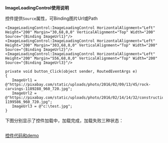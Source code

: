 **ImageLoadingControl使用说明**

控件提供`Source`属性，可Binding图片Url或Path

	<ImageLoadingControl:ImageLoadingControl HorizontalAlignment="Left" Height="200" Margin="30,68,0,0" VerticalAlignment="Top" Width="200"  Source="{Binding ImageUrl1}"/>
	<ImageLoadingControl:ImageLoadingControl HorizontalAlignment="Left" Height="200" Margin="303,68,0,0" VerticalAlignment="Top" Width="200" Source="{Binding ImageUrl2}"/>
	<ImageLoadingControl:ImageLoadingControl HorizontalAlignment="Left" Height="200" Margin="556,68,0,0" VerticalAlignment="Top" Width="200" Source="{Binding ImageUrl3}"/>

	private void button_Click(object sender, RoutedEventArgs e)
    {
       ImageUrl1 = @"https://pixabay.com/static/uploads/photo/2016/02/09/13/45/rock-carvings-1189288_960_720.jpg";
       ImageUrl2 = @"https://pixabay.com/static/uploads/photo/2016/02/14/14/32/construction-1199586_960_720.jpg";
       ImageUrl3 = @"c:\test.jpg";
    }


下图分别显示了控件加载中，加载完成，加载失败三种状态：

<img source="https://github.com/sonicrang/ImageLoadingControl/blob/master/imagecontrol.png?raw=true" />

[控件代码和demo](https://github.com/sonicrang/ImageLoadingControl)
